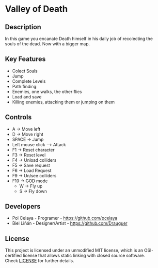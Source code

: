 # Valley of Death

## Description

In this game you encanate Death himself in his daily job of recolecting the souls of the dead.
Now with a bigger map.

## Key Features

 - Colect Souls
 - Jump
 - Complete Levels
 - Path finding
 - Enemies, one walks, the other flies
 - Load and save
 - Killing enemies, attacking them or jumping on them

 
## Controls

 - A -> Move left
 - D -> Move right
 - SPACE -> Jump
 - Left mouse click --> Attack
 - F1 -> Reset character
 - F3 -> Reset level
 - F4 -> Unload colliders
 - F5 -> Save request
 - F6 -> Load Request
 - F9 -> Un/see colliders
 - F10 -> GOD mode
    - W -> Fly up
    - S -> Fly down

## Developers

 - Pol Celaya - Programer - https://github.com/pcelaya
 - Biel Liñán - Designer/Artist - https://github.com/Drauguer

## License

This project is licensed under an unmodified MIT license, which is an OSI-certified license that allows static linking with closed source software. Check [LICENSE](LICENSE) for further details.
